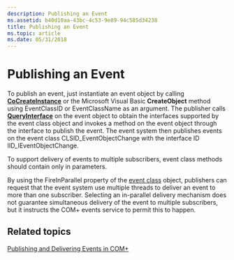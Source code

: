 ```yaml
---
description: Publishing an Event
ms.assetid: b40d10aa-43bc-4c53-9e89-94c585d34238
title: Publishing an Event
ms.topic: article
ms.date: 05/31/2018
---
```


# Publishing an Event

To publish an event, just instantiate an event object by calling [**CoCreateInstance**](/windows/desktop/api/combaseapi/nf-combaseapi-cocreateinstance) or the Microsoft Visual Basic **CreateObject** method using EventClassID or EventClassName as an argument. The publisher calls [**QueryInterface**](/windows/desktop/api/unknwn/nf-unknwn-iunknown-queryinterface(q)) on the event object to obtain the interfaces supported by the event class object and invokes a method on the event object through the interface to publish the event. The event system then publishes events on the event class CLSID\_EventObjectChange with the interface ID IID\_IEventObjectChange.

To support delivery of events to multiple subscribers, event class methods should contain only in parameters.

By using the FireInParallel property of the [event class](the-com--event-class-object.md) object, publishers can request that the event system use multiple threads to deliver an event to more than one subscriber. Selecting an in-parallel delivery mechanism does not guarantee simultaneous delivery of the event to multiple subscribers, but it instructs the COM+ events service to permit this to happen.

## Related topics

<dl> <dt>

[Publishing and Delivering Events in COM+](publishing-and-delivering-events-in-com-.md)
</dt> </dl>

 

 
